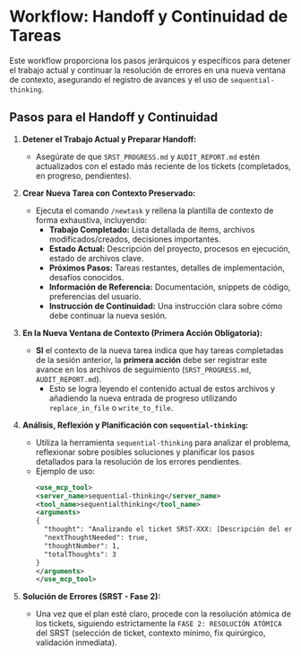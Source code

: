 # Workflow: Handoff y Continuidad de Tareas

Este workflow proporciona los pasos jerárquicos y específicos para detener el trabajo actual y continuar la resolución de errores en una nueva ventana de contexto, asegurando el registro de avances y el uso de `sequential-thinking`.

## Pasos para el Handoff y Continuidad

1.  **Detener el Trabajo Actual y Preparar Handoff:**
    *   Asegúrate de que `SRST_PROGRESS.md` y `AUDIT_REPORT.md` estén actualizados con el estado más reciente de los tickets (completados, en progreso, pendientes).

2.  **Crear Nueva Tarea con Contexto Preservado:**
    *   Ejecuta el comando `/newtask` y rellena la plantilla de contexto de forma exhaustiva, incluyendo:
        *   **Trabajo Completado:** Lista detallada de ítems, archivos modificados/creados, decisiones importantes.
        *   **Estado Actual:** Descripción del proyecto, procesos en ejecución, estado de archivos clave.
        *   **Próximos Pasos:** Tareas restantes, detalles de implementación, desafíos conocidos.
        *   **Información de Referencia:** Documentación, snippets de código, preferencias del usuario.
        *   **Instrucción de Continuidad:** Una instrucción clara sobre cómo debe continuar la nueva sesión.

3.  **En la Nueva Ventana de Contexto (Primera Acción Obligatoria):**
    *   **SI** el contexto de la nueva tarea indica que hay tareas completadas de la sesión anterior, la **primera acción** debe ser registrar este avance en los archivos de seguimiento (`SRST_PROGRESS.md`, `AUDIT_REPORT.md`).
        *   Esto se logra leyendo el contenido actual de estos archivos y añadiendo la nueva entrada de progreso utilizando `replace_in_file` o `write_to_file`.

4.  **Análisis, Reflexión y Planificación con `sequential-thinking`:**
    *   Utiliza la herramienta `sequential-thinking` para analizar el problema, reflexionar sobre posibles soluciones y planificar los pasos detallados para la resolución de los errores pendientes.
    *   Ejemplo de uso:
        ```xml
        <use_mcp_tool>
        <server_name>sequential-thinking</server_name>
        <tool_name>sequentialthinking</tool_name>
        <arguments>
        {
          "thought": "Analizando el ticket SRST-XXX: [Descripción del error]. Mi hipótesis inicial es [Hipótesis]. Necesito [Acción de análisis].",
          "nextThoughtNeeded": true,
          "thoughtNumber": 1,
          "totalThoughts": 3
        }
        </arguments>
        </use_mcp_tool>
        ```

5.  **Solución de Errores (SRST - Fase 2):**
    *   Una vez que el plan esté claro, procede con la resolución atómica de los tickets, siguiendo estrictamente la `FASE 2: RESOLUCIÓN ATÓMICA` del SRST (selección de ticket, contexto mínimo, fix quirúrgico, validación inmediata).
